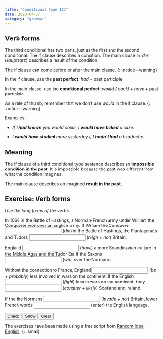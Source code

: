 ```yaml
---
title: "Conditional type III"
date: 2023-04-07
category: "grammar"
---
```


## Verb forms

The third conditional has two parts, just as the first and the second
conditional: The if clause describes a condition. The main clause (= _der
Hauptsatz_) describes a result of the condition.

The if clause can come before or after the main clause.
{: .notice--warning}

In the if clause, use the **past perfect**: _had_ + past participle

In the main clause, use the **conditional perfect**: _would / could_ + _have_ +
past participle

As a rule of thumb, remember that we don't use _would_ in the if clause.
{: .notice--warning}

Examples:

- _If I **had known** you would come, I **would have baked** a cake._

- _I **would have studied** more yesterday if I **hadn't had** a headache._

## Meaning

The if clause of a third conditional type sentence describes an **impossible
condition in the past**. It is impossible because the past was different from
what the condition imagines.

The main clause describes an imagined **result in the past**.

## Exercise: Verb forms

<!-- JS: Define answers -->
<script type="text/javascript">
  var clickedWord=""
  var ansA = []
  ansA[1]=[
    "had died", "would not have reigned",
    "would have had", "had won",
    "would probably have been",
    "had fought", "would likely have conquered",
    "had not invaded", "would have entered"
    ]
</script>

<!-- The main exercise -->

_Use the long forms of the verbs._

In 1066 in the Battle of Hastings, a Norman-French army under William the
Conquerer won over an English army. If William the Conquerer <input type="text"
class="gap-s" id="ex1AnsBox0"> (_die_) in the Battle of Hastings, the
Plantagenats and Tudors <input type="text" class="gap-l" id="ex1AnsBox1">
(_reign + not_) Britain.

England <input type="text" class="gap-m" id="ex1AnsBox2"> (_have_) a more
Scandinavian culture in the Middle Ages and the Tudor Era if the Saxons <input
type="text" class="gap-s" id="ex1AnsBox3"> (_win_) over the Normans.

Without the connection to France, England <input type="text" class="gap-l"
id="ex1AnsBox4"> (_be + probably_) less involved in wars on the continent. If
the English <input type="text" class="gap-m" id="ex1AnsBox5"> (_fight_) less in
wars on the continent, they <input type="text" class="gap-l" id="ex1AnsBox6">
(_conquer + likely_) Scotland and Ireland.

If the the Normans <input type="text" class="gap-m" id="ex1AnsBox7"> (_invade +
not_) Britain, fewer French words <input type="text" class="gap-m"
id="ex1AnsBox8"> (_enter_) the English language.

<!-- Buttons and feedback area -->
<div style="margin:10px 0;">
  <input type="button" class="btn--primary" value="Check" onclick="checkAnsBoxAnswers(1)">
  <input type="button" class="btn--primary" value="Show" onclick="showAnsBoxAnswers(1)">
  <input type="button" class="btn--primary" value="Clear" onclick="clearAnsBoxAnswers(1)">
</div>
<span id="messageArea1">
</span>

<!-- Attribution -->
The exercises have been made using a free script from [Random Idea
English](http://random-idea-english.blogspot.com).
{: .small}
